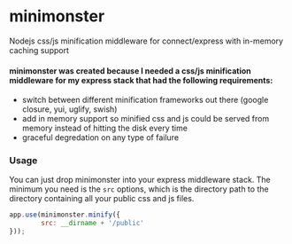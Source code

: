 minimonster
===========

Nodejs css/js minification middleware for connect/express with in-memory caching support


#### minimonster was created because I needed a css/js minification middleware for my express stack that had the following requirements:

- switch between different minification frameworks out there (google closure, yui, uglify, swish)
- add in memory support so minified css and js could be served from memory instead of hitting the disk every time
- graceful degredation on any type of failure


### Usage

You can just drop minimonster into your express middleware stack. The minimum you need is the ```src``` options, which is the directory path to the directory containing all your public css and js files.

```javascript
app.use(minimonster.minify({ 
        src: __dirname + '/public'
}));
```

